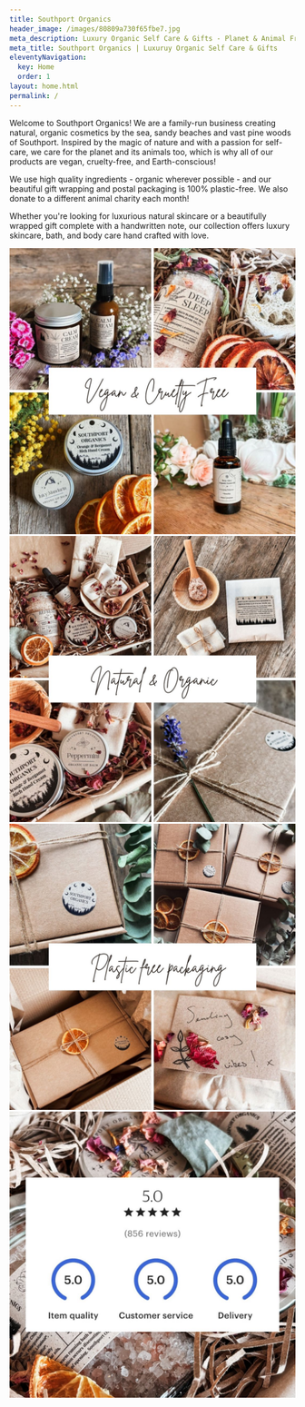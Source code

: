 ```yaml
---
title: Southport Organics
header_image: /images/80809a730f65fbe7.jpg
meta_description: Luxury Organic Self Care & Gifts - Planet & Animal Friendly
meta_title: Southport Organics | Luxuruy Organic Self Care & Gifts
eleventyNavigation:
  key: Home
  order: 1
layout: home.html
permalink: /
---
```

Welcome to Southport Organics! We are a family-run business creating natural, organic cosmetics by the sea, sandy beaches and vast pine woods of Southport. Inspired by the magic of nature and with a passion for self-care, we care for the planet and its animals too, which is why all of our products are vegan, cruelty-free, and Earth-conscious!

We use high quality ingredients - organic wherever possible - and our beautiful gift wrapping and postal packaging is 100% plastic-free. We also donate to a different animal charity each month!

Whether you're looking for luxurious natural skincare or a beautifully wrapped gift complete with a handwritten note, our collection offers luxury skincare, bath, and body care hand crafted with love.

<div class="homepage-images">
  <img
    src="/images/homepage-1.jpg"
    alt=""
    eleventy:widths="204,306"
    sizes="220px" />
  <img
    src="/images/homepage-2.jpg"
    alt=""
    eleventy:widths="204,306"
    sizes="220px" />
  <img
    src="/images/homepage-3.jpg"
    alt=""
    eleventy:widths="204,306"
    sizes="220px" />
  <img
    src="/images/homepage-5.jpg"
    alt=""
    eleventy:widths="204,306"
    sizes="220px" />
</div>
